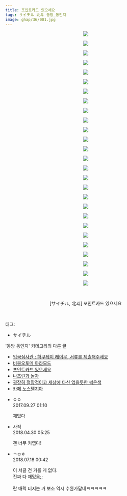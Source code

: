 ```yaml
---
title: 포인트카드 있으세요
tags: サイチル 北斗 동방_동인지
image: ghap/36/001.jpg
---
```

<div class="article">
<p style="text-align: center; clear: none; float: none;"><img src="{{ site.nasurl }}/ghap/36/001.jpg"/></p>
<p style="text-align: center; clear: none; float: none;"><img src="{{ site.nasurl }}/ghap/36/002.jpg"/></p>
<p style="text-align: center; clear: none; float: none;"><img src="{{ site.nasurl }}/ghap/36/003.jpg"/></p>
<p style="text-align: center; clear: none; float: none;"><img src="{{ site.nasurl }}/ghap/36/004.jpg"/></p>
<p style="text-align: center; clear: none; float: none;"><img src="{{ site.nasurl }}/ghap/36/005.jpg"/></p>
<p style="text-align: center; clear: none; float: none;"><img src="{{ site.nasurl }}/ghap/36/006.jpg"/></p>
<p style="text-align: center; clear: none; float: none;"><img src="{{ site.nasurl }}/ghap/36/007.jpg"/></p>
<p style="text-align: center; clear: none; float: none;"><img src="{{ site.nasurl }}/ghap/36/008.jpg"/></p>
<p style="text-align: center; clear: none; float: none;"><img src="{{ site.nasurl }}/ghap/36/009.jpg"/></p>
<p style="text-align: center; clear: none; float: none;"><img src="{{ site.nasurl }}/ghap/36/010.jpg"/></p>
<p style="text-align: center; clear: none; float: none;"><img src="{{ site.nasurl }}/ghap/36/011.jpg"/></p>
<p style="text-align: center; clear: none; float: none;"><img src="{{ site.nasurl }}/ghap/36/012.jpg"/></p>
<p style="text-align: center; clear: none; float: none;"><img src="{{ site.nasurl }}/ghap/36/013.jpg"/></p>
<p style="text-align: center; clear: none; float: none;"><img src="{{ site.nasurl }}/ghap/36/014.jpg"/></p>
<p style="text-align: center; clear: none; float: none;"><img src="{{ site.nasurl }}/ghap/36/015.jpg"/></p>
<p style="text-align: center; clear: none; float: none;"><img src="{{ site.nasurl }}/ghap/36/016.jpg"/></p>
<p style="text-align: center; clear: none; float: none;"><img src="{{ site.nasurl }}/ghap/36/017.jpg"/></p>
<p style="text-align: center; clear: none; float: none;"><img src="{{ site.nasurl }}/ghap/36/018.jpg"/></p>
<p style="text-align: center; clear: none; float: none;"><img src="{{ site.nasurl }}/ghap/36/019.jpg"/></p>
<p style="text-align: center; clear: none; float: none;"><img src="{{ site.nasurl }}/ghap/36/020.jpg"/></p>
<p style="text-align: center; clear: none; float: none;"><img src="{{ site.nasurl }}/ghap/36/021.jpg"/></p>
<p style="text-align: center; clear: none; float: none;"><img src="{{ site.nasurl }}/ghap/36/022.jpg"/></p>
<p style="text-align: center; clear: none; float: none;"><img src="{{ site.nasurl }}/ghap/36/023.jpg"/></p>
<p style="text-align: center; clear: none; float: none;"><img src="{{ site.nasurl }}/ghap/36/024.jpg"/></p>
<p style="text-align: center; clear: none; float: none;"><img src="{{ site.nasurl }}/ghap/36/025.jpg"/></p>
<p style="text-align: center; clear: none; float: none;"><img src="{{ site.nasurl }}/ghap/36/026.jpg"/></p>
<p style="text-align: center; clear: none; float: none;"><img src="{{ site.nasurl }}/ghap/36/027.jpg"/></p>
<p style="text-align: center; clear: none; float: none;"><br/></p>
<p style="text-align: center; clear: none; float: none;">[サイチル, 北斗] 포인트카드 있으세요</p>
<p><br/></p>
</div><div class="tagTrail">
<p>태그: </p>
<ul>
<li>サイチル</li>
</ul>
</div><div class="another">
<p>'동방 동인지' 카테고리의 다른 글</p>
<ul>
<li><a href="/2016-06-16-ghap_38">입국심사관 : 하쿠레이 레이무, 서류를 제출해주세요</a></li>
<li><a href="/2016-06-16-ghap_37">비봉오토메 아라모드</a></li>
<li><a href="/2016-06-16-ghap_36">포인트카드 있으세요</a></li>
<li><a href="/2016-06-16-ghap_34">나즈린과 놀자</a></li>
<li><a href="/2016-06-16-ghap_33">굉장히 절망적이고 세상에 다신 없을듯한 썩은색</a></li>
<li><a href="/2016-06-16-ghap_32">카페 노스텔지아</a></li>
</ul>
</div><div class="cb_module cb_fluid">
<div class="cb_wrt cb_profile">
<div class="comment">
<ul>
<li class="cb_thumb_off" id="comment15091279">
<div class="cb_comment_area">
<div class="cb_info_area">
<div class="cb_section">
<span class="cb_nick_name">ㅇㅇ</span>
</div>
<div class="cb_section">
<span class="cb_date">2017.09.27 01:10 </span>
</div>
</div>
<div class="cb_dsc_comment">
<p class="cb_dsc">
											재밌다
										</p>
</div>
</div></li>
<li class="cb_thumb_off" id="comment15247266">
<div class="cb_comment_area">
<div class="cb_info_area">
<div class="cb_section">
<span class="cb_nick_name">사적</span>
</div>
<div class="cb_section">
<span class="cb_date">2018.04.30 05:25 </span>
</div>
</div>
<div class="cb_dsc_comment">
<p class="cb_dsc">
											첸 너무 커엽다!
										</p>
</div>
</div></li>
<li class="cb_thumb_off" id="comment15288988">
<div class="cb_comment_area">
<div class="cb_info_area">
<div class="cb_section">
<span class="cb_nick_name">ㄱㅁㅎ</span>
</div>
<div class="cb_section">
<span class="cb_date">2018.07.18 00:42 </span>
</div>
</div>
<div class="cb_dsc_comment">
<p class="cb_dsc">
											이 서클 건 거를 게 없다.<br/>
진짜 다 재밌음;;<br/>
<br/>
란 매력 터지는 거 보소 역시 수완가답네ㅋㅋㅋㅋㅋ
										</p>
</div>
</div></li>
</ul>
</div>
</div><!-- commentList close -->
</div>